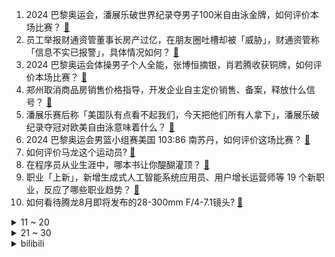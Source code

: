 1. 2024 巴黎奥运会，潘展乐破世界纪录夺男子100米自由泳金牌，如何评价本场比赛？ [:link:](https://www.zhihu.com/question/663122684)
2. 员工举报财通资管董事长房产过亿，在朋友圈吐槽却被「威胁」，财通资管称「信息不实已报警」，具体情况如何？ [:link:](https://www.zhihu.com/question/662895457)
3. 2024 巴黎奥运会体操男子个人全能，张博恒摘银，肖若腾收获铜牌，如何评价本场比赛？ [:link:](https://www.zhihu.com/question/663121212)
4. 郑州取消商品房销售价格指导，开发企业自主定价销售、备案，释放什么信号？ [:link:](https://www.zhihu.com/question/663101344)
5. 潘展乐赛后称「美国队有点看不起我们，今天把他们所有人拿下」，潘展乐破纪录夺冠对欧美自由泳意味着什么？ [:link:](https://www.zhihu.com/question/663144227)
6. 2024 巴黎奥运会男篮小组赛美国 103:86 南苏丹，如何评价这场比赛？ [:link:](https://www.zhihu.com/question/663118398)
7. 如何评价马龙这个运动员? [:link:](https://www.zhihu.com/question/619426866)
8. 在程序员从业生涯中，哪本书让你醍醐灌顶？ [:link:](https://www.zhihu.com/question/412427628)
9. 职业「上新」，新增生成式人工智能系统应用员、用户增长运营师等 19 个新职业，反应了哪些职业趋势？ [:link:](https://www.zhihu.com/question/663062071)
10. 如何看待腾龙8月即将发布的28-300mm F/4-7.1镜头? [:link:](https://www.zhihu.com/question/663071229)
<details>
<summary>11 ~ 20</summary>

11. 哈马斯领导人伊斯梅尔·哈尼亚在伊朗首都遭袭身亡，原因可能是什么？将如何影响巴以局势走向？ [:link:](https://www.zhihu.com/question/663066016)
12. 面对职场前辈的爱理不理，你会如何处理？ [:link:](https://www.zhihu.com/question/662974287)
13. 王楚钦无缘巴黎奥运会男单 16 强，樊振东闯入决赛难度大吗？中国队还能赢下这枚金牌吗？ [:link:](https://www.zhihu.com/question/663090937)
14. 如何看待人生中的迷茫？ [:link:](https://www.zhihu.com/question/662787777)
15. 有哪些适合在夏天进行的户外运动？ [:link:](https://www.zhihu.com/question/662292392)
16. 电影《逆行人生》预售票房仅 167 万，如何评价这一票房成绩？ [:link:](https://www.zhihu.com/question/662866220)
17. 如果你在坐地铁，然后边上有个女孩子说你的裙子很漂亮问你哪买的，你会觉得很冒犯吗？ [:link:](https://www.zhihu.com/question/660570325)
18. 百分之一概率跟六百分之六概率，实际发生的几率一样吗？ [:link:](https://www.zhihu.com/question/658308438)
19. 小罗伯特·唐尼官宣回归《复仇者联盟5》，他能够再次挽救漫威吗？ [:link:](https://www.zhihu.com/question/662791869)
20. 东方甄选股东会透露董宇辉分手费实为 3.58 亿，你对此有哪些评价？ [:link:](https://www.zhihu.com/question/662745840)
</details>
<details>
<summary>21 ~ 30</summary>

21. 为什么我读千年之前的《史记》时，基本可以流畅阅读。但是读清代的《聊斋》，感觉不是很流畅，有点晦涩？ [:link:](https://www.zhihu.com/question/660633191)
22. 蓝屏事故仅数天后，微软再次出现服务中断，盘后一度重挫 8%，具体情况如何？ [:link:](https://www.zhihu.com/question/663059762)
23. 王楚钦爆冷出局无缘 16 强，跟主拍断裂后的「心态问题」和「心理暗示」关系大吗？ [:link:](https://www.zhihu.com/question/663095051)
24. 洮南假僧人魏刚诱奸 14 名女性被判无期，二审维持原判，如何从法律角度解读？ [:link:](https://www.zhihu.com/question/662924659)
25. 美股半导体指数大跌 3.88%，英伟达跌 7.04%，市值一夜蒸发 1.4 万亿元，发生了什么？ [:link:](https://www.zhihu.com/question/663059771)
26. 中国男篮啥时能进奥运8强？ [:link:](https://www.zhihu.com/question/662061881)
27. 2024 巴黎奥运会乒乓球女子单打，孙颖莎战胜卢森堡选手倪夏莲进入 16 强 ，如何评价这场比赛？ [:link:](https://www.zhihu.com/question/663085305)
28. 有没有拍照续航好的，两千左右的手机推荐？ [:link:](https://www.zhihu.com/question/662770051)
29. 给喜欢的女生选七夕礼物，送什么会让她觉得我很贴心？ [:link:](https://www.zhihu.com/question/662470228)
30. 2024 巴黎奥运会女篮小组赛，中国女篮 59 ：81 惨负塞尔维亚女篮遭遇两连败，如何看待本场比赛？ [:link:](https://www.zhihu.com/question/663097079)
</details><details>
<summary>bilibili</summary>

</details>